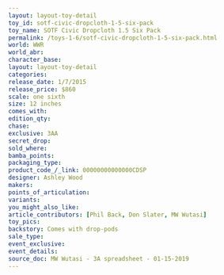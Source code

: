 ```yaml
---
layout: layout-toy-detail 
toy_id: sotf-civic-dropcloth-1-5-six-pack
toy_name: SOTF Civic Dropcloth 1.5 Six Pack
permalink: /toys-1-6/sotf-civic-dropcloth-1-5-six-pack.html
world: WWR
world_abr: 
character_base: 
layout: layout-toy-detail
categories: 
release_date: 1/7/2015
release_price: $860 
scale: one sixth
size: 12 inches
comes_with: 
edition_qty: 
chase: 
exclusive: 3AA
secret_drop: 
sold_where: 
bamba_points: 
packaging_type: 
product_code_/_link: 00000000000000CDSP
designer: Ashley Wood
makers: 
points_of_articulation: 
variants: 
you_might_also_like: 
article_contributors: [Phil Back, Don Slater, MW Wutasi]
toy_pics: 
backstory: Comes with drop-pods
sale_type: 
event_exclusive: 
event_details: 
source_doc: MW Wutasi - 3A spreadsheet - 01-15-2019
---
```

